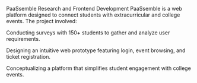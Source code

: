 PaaSsemble
Research and Frontend Development
PaaSsemble is a web platform designed to connect students with extracurricular and college events. The project involved:

Conducting surveys with 150+ students to gather and analyze user requirements.

Designing an intuitive web prototype featuring login, event browsing, and ticket registration.

Conceptualizing a platform that simplifies student engagement with college events.
